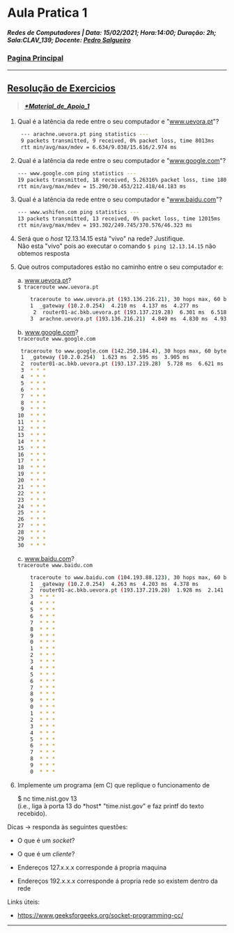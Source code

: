 # Aula Pratica 1  
##### *Redes de Computadores* | **Data:** 15/02/2021; **Hora**:14:00; **Duração**: 2h; **Sala**:CLAV_139; **Docente**: [Pedro Salgueiro](https://github.com/GBarradas/degreeStuff/tree/main/Redes#docentes)  
### [Pagina Principal](../README.md)
 ---  
## [Resolução de Exercicios](https://www.moodle.uevora.pt/2122/mod/page/view.php?id=46205)
> #### [*\*Material_de_Apoio_1*](Redes%20Prática%2001.pdf)
1. Qual é a latência da rede entre o seu computador e "www.uevora.pt"?  
   ``` bash 
    --- arachne.uevora.pt ping statistics ---
    9 packets transmitted, 9 received, 0% packet loss, time 8013ms
    rtt min/avg/max/mdev = 6.634/9.038/15.616/2.974 ms
    ```

2. Qual é a latência da rede entre o seu computador e "www.google.com"?
    ``` bash
    --- www.google.com ping statistics ---
    19 packets transmitted, 18 received, 5.26316% packet loss, time 18033ms
    rtt min/avg/max/mdev = 15.290/30.453/212.418/44.183 ms
    ```

3. Qual é a latência da rede entre o seu computador e "www.baidu.com"?  
    ``` bash
    --- www.wshifen.com ping statistics ---
    13 packets transmitted, 13 received, 0% packet loss, time 12015ms
    rtt min/avg/max/mdev = 193.302/249.745/370.576/46.323 ms
    ```

4. Será que o *host* 12.13.14.15 está "vivo" na rede? Justifique.   
    Não esta "vivo" pois ao executar o comando `$ ping 12.13.14.15` não obtemos resposta 

5. Que outros computadores estão no caminho entre o seu computador e:

    a. www.uevora.pt?  
    `$ traceroute www.uevora.pt`  
    ``` bash 
        traceroute to www.uevora.pt (193.136.216.21), 30 hops max, 60 byte packets
        1  _gateway (10.2.0.254)  4.210 ms  4.137 ms  4.277 ms
         2  router01-ac.bkb.uevora.pt (193.137.219.28)  6.301 ms  6.518 ms  6.723 ms
        3  arachne.uevora.pt (193.136.216.21)  4.849 ms  4.830 ms  4.938 ms
    ```

    b. www.google.com?  
    `traceroute www.google.com`
    ``` bash
     traceroute to www.google.com (142.250.184.4), 30 hops max, 60 byte packets
     1  _gateway (10.2.0.254)  1.623 ms  2.595 ms  3.905 ms
     2  router01-ac.bkb.uevora.pt (193.137.219.28)  5.728 ms  6.621 ms  7.770 ms
     3  * * *
     4  * * *
     5  * * *
     6  * * *
     7  * * *
     8  * * *
     9  * * *
    10  * * *
    11  * * *
    12  * * *
    13  * * *
    14  * * *
    15  * * *
    16  * * *
    17  * * *
    18  * * *
    19  * * *
    20  * * *
    21  * * *
    22  * * *
    23  * * *
    24  * * *
    25  * * *
    26  * * *
    27  * * *
    28  * * *
    29  * * *
    30  * * *
    ```

    c. www.baidu.com?  
    `traceroute www.baidu.com`
    ``` bash
        traceroute to www.baidu.com (104.193.88.123), 30 hops max, 60 byte packets
        1  _gateway (10.2.0.254)  4.263 ms  4.203 ms  4.378 ms
        2  router01-ac.bkb.uevora.pt (193.137.219.28)  1.928 ms  2.141 ms  2.353 ms
        3  * * *
        4  * * *
        5  * * *
        6  * * *
        7  * * *
        8  * * *
        9  * * *
        0  * * *
        1  * * *
        2  * * *
        3  * * *
        4  * * *
        5  * * *
        6  * * *
        7  * * *
        8  * * *
        9  * * *
        0  * * *
        1  * * *
        2  * * *
        3  * * *
        4  * * *
        5  * * *
        6  * * *
        7  * * *
        8  * * *
        9  * * *
        0  * * *
    ```  

6. Implemente um programa (em C) que replique o funcionamento de

    $ nc time.nist.gov 13  
(i.e., liga à porta 13 do \*host\* "time.nist.gov" e faz printf do texto recebido).



Dicas -> responda às seguintes questões:

- O que é um *socket*?

- O que é um *cliente*?
- Endereços 127.x.x.x corresponde á propria maquina
- Endereços 192.x.x.x corresponde á propria rede so existem dentro da rede

Links úteis:

- https://www.geeksforgeeks.org/socket-programming-cc/  
---  

